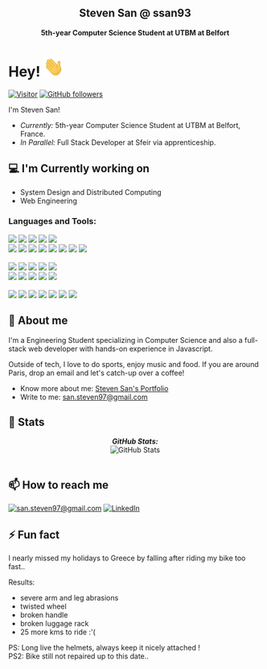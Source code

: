 <h2 align='center'>Steven San @ ssan93</h2>
<p align='center'><b>5th-year Computer Science Student at UTBM at Belfort</b></p> 

<h1>Hey! 
<img 
    style={{display:"inline-block", verticalAlign:"bottom", margin:"0 5px"}}
    src="./Hi.gif"
    height="40"
    width="40"
/>
</h1>

[![Visitor](https://visitor-badge.laobi.icu/badge?page_id=ssan93.ssan93)](https://github.com/ssan) [![GitHub followers](https://img.shields.io/github/followers/ssan93.svg?style=social&label=Follow)](https://github.com/ssan?tab=followers)

I'm Steven San! 
- <i>Currently:</i> 5th-year Computer Science Student at UTBM at Belfort, France. 
- <i>In Parallel:</i> Full Stack Developer at Sfeir via apprenticeship.

<h2>💻 I'm Currently working on</h2>

- System Design and Distributed Computing
- Web Engineering

<h3>Languages and Tools:</h3>
<div>
    <img src="https://img.shields.io/badge/-HTML5-E34F26?style=flat-square&logo=html5&logoColor=white" />
    <img src="https://img.shields.io/badge/-CSS3-1572B6?style=flat-square&logo=css3" />
    <img src="https://img.shields.io/badge/-Bootstrap-7952B3?style=flat-square&logo=bootstrap&logoColor=white" />
    <img src="https://img.shields.io/badge/-TailwindCSS-38B2AC?style=flat-square&logo=tailwind-css&logoColor=white" />
    <img src="https://img.shields.io/badge/-MaterialUI-0081CB?style=flat-square&logo=material-ui" />
</div>
<div>
    <img src="https://img.shields.io/badge/-JavaScript-F7DF1E?style=flat-square&logo=javascript&logoColor=black" />
    <img src="https://img.shields.io/badge/-React-61DAFB?style=flat-square&logo=react&logoColor=black" />
    <img src="https://img.shields.io/badge/-Angular-de002d?style=flat-square&logo=angular&logoColor=white" />
    <img src="https://img.shields.io/badge/-Nodejs-339933?style=flat-square&logo=Node.js&logoColor=white" />
    <img src="https://img.shields.io/badge/-Vue.js-2db07b?style=flat-square&logo=vuedotjs&logoColor=white" />
    <img src="https://img.shields.io/badge/-Next.js-000000?style=flat-square&logo=next.js" />
    <img src="https://img.shields.io/badge/-NestJS-E0234E?style=flat-square&logo=nestjs&logoColor=white" />
    <img src="https://img.shields.io/badge/-Redux-764ABC?style=flat-square&logo=redux" />
</div><br/>
<div >
<div>
    <img src="https://img.shields.io/badge/-MongoDB-47A248?style=flat-square&logo=mongodb&logoColor=white" />
    <img src="https://img.shields.io/badge/-Redis-bc2e29?style=flat-square&logo=redis&logoColor=white" />
    <img src="https://img.shields.io/badge/-PostgreSQL-2f5b8b?style=flat-square&logo=Postgresql&logoColor=white" />
    <img src="https://img.shields.io/badge/-MySQL-005983?style=flat-square&logo=mysql&logoColor=white" />
    <img src="https://img.shields.io/badge/-SQL%20Server-lightgrey?style=flat-square&logo=microsoftsqlserver&logoColor=white
    " />
</div>
<div>
    <img src="https://img.shields.io/badge/-Docker-0095d1?style=flat-square&logo=docker&logoColor=white" />
    <img src="https://img.shields.io/badge/-GCP-de4032?style=flat-square&logo=googlecloud&logoColor=white" />
    <img src="https://img.shields.io/badge/-Heroku-430098?style=flat-square&logo=heroku" />
    <img src="https://img.shields.io/badge/-AWS-232F3E?style=flat-square&logo=amazon-aws" />
    <img src="https://img.shields.io/badge/-Firebase-FFCA28?style=flat-square&logo=firebase&logoColor=black" />
</div>
</div>
<br/>
<div>
    <img src="https://img.shields.io/badge/-Postman-f26633?style=flat-square&logo=postman&logoColor=white" />
    <img src="https://img.shields.io/badge/-GraphQL-E10098?style=flat-square&logo=graphql&logoColor=white" />
    <img src="https://img.shields.io/badge/-Jest-red?style=flat-square&logo=jest&logoColor=white" />
    <img src="https://img.shields.io/badge/-JWT-000000?style=flat-square&logo=json-web-tokens&logoColor=white" />
    <img src="https://img.shields.io/badge/-Git-black?style=flat-square&logo=git" />
    <img src="https://img.shields.io/badge/-GitHub-181717?style=flat-square&logo=github" />
    <img src="https://img.shields.io/badge/-Gitlab-ef9b24?style=flat-square&logo=gitlab&logoColor=white" />
</div>

<h2>💬 About me</h2>

I'm a Engineering Student specializing in Computer Science and also a full-stack web developer with hands-on experience in Javascript.

Outside of tech, I love to do sports, enjoy music and food. If you are around Paris, drop an email and let's catch-up over a coffee!
 
- Know more about me: [Steven San's Portfolio](https://steven-san.com/)
- Write to me: [san.steven97@gmail.com](mailto:san.steven97@gmail.com)


<h2>👀 Stats</h2>

<div>
  
  <p align="center">
  <b><em>GitHub Stats:</em></b> <br/>
    <img src="https://github-readme-streak-stats.herokuapp.com/?user=ssan93" alt="GitHub Stats" /> <br/><br/>
</div>

<h2>📫 How to reach me</h2>

<a href="mailto:san.steven97@gmail.com">![san.steven97@gmail.com](https://img.shields.io/badge/Gmail-D14836?style=for-the-badge&logo=gmail&logoColor=white)</a> <a href="https://www.linkedin.com/in/steven-san-53a8a1194/">![LinkedIn](https://img.shields.io/badge/LinkedIn-0077B5?style=for-the-badge&logo=linkedin&logoColor=white)</a>

<h2>⚡ Fun fact</h2>

I nearly missed my holidays to Greece by falling after riding my bike too fast..

Results: 
- severe arm and leg abrasions
- twisted wheel
- broken handle
- broken luggage rack 
- 25 more kms to ride :'(

PS: Long live the helmets, always keep it nicely attached !
<br/>
PS2: Bike still not repaired up to this date..

<!--
**ssan93/ssan93** is a ✨ _special_ ✨ repository because its `README.md` (this file) appears on your GitHub profile.

Here are some ideas to get you started:

- 🔭 I’m currently working on ...
- 🌱 I’m currently learning ...
- 👯 I’m looking to collaborate on ...
- 🤔 I’m looking for help with ...
- 💬 Ask me about ...
- 📫 How to reach me: ...
- 😄 Pronouns: ...
- ⚡ Fun fact: ...
-->
